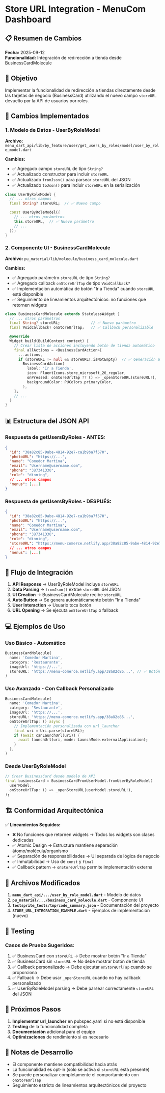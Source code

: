 # Store URL Integration - MenuCom Dashboard

## 📋 Resumen de Cambios

**Fecha:** 2025-09-12  
**Funcionalidad:** Integración de redirección a tienda desde BusinessCardMolecule

## 🎯 Objetivo

Implementar la funcionalidad de redirección a tiendas directamente desde las tarjetas de negocio (BusinessCard) utilizando el nuevo campo `storeURL` devuelto por la API de usuarios por roles.

## 🔧 Cambios Implementados

### 1. Modelo de Datos - UserByRoleModel

**Archivo:** `menu_dart_api/lib/by_feature/user/get_users_by_roles/model/user_by_role_model.dart`

**Cambios:**
- ✅ Agregado campo `storeURL` de tipo `String?`
- ✅ Actualizado constructor para incluir `storeURL`
- ✅ Actualizado `fromJson()` para parsear `storeURL` del JSON
- ✅ Actualizado `toJson()` para incluir `storeURL` en la serialización

```dart
class UserByRoleModel {
  // ... otros campos
  final String? storeURL;  // ✅ Nuevo campo

  const UserByRoleModel({
    // ... otros parámetros
    this.storeURL,  // ✅ Nuevo parámetro
    // ...
  });
}
```

### 2. Componente UI - BusinessCardMolecule

**Archivo:** `pu_material/lib/molecule/business_card_molecule.dart`

**Cambios:**
- ✅ Agregado parámetro `storeURL` de tipo `String?`
- ✅ Agregado callback `onStoreUrlTap` de tipo `VoidCallback?`
- ✅ Implementación automática de botón "Ir a Tienda" cuando `storeURL` está disponible
- ✅ Seguimiento de lineamientos arquitectónicos: no funciones que retornen widgets

```dart
class BusinessCardMolecule extends StatelessWidget {
  // ... otros parámetros
  final String? storeURL;              // ✅ Nuevo parámetro
  final VoidCallback? onStoreUrlTap;   // ✅ Callback personalizable

  @override
  Widget build(BuildContext context) {
    // Crear lista de acciones incluyendo botón de tienda automático
    final allActions = <BusinessCardAction>[
      ...actions,
      if (storeURL != null && storeURL!.isNotEmpty)  // ✅ Generación automática
        BusinessCardAction(
          label: 'Ir a Tienda',
          icon: FluentIcons.store_microsoft_20_regular,
          onPressed: onStoreUrlTap ?? () => _openStoreURL(storeURL!),
          backgroundColor: PUColors.primaryColor,
        ),
    ];
    // ...
  }
}
```

## 📊 Estructura del JSON API

### Respuesta de getUsersByRoles - ANTES:
```json
{
  "id": "38a82c85-9abe-4814-92e7-ca1b9ba7f570",
  "photoURL": "https://...",
  "name": "Comedor Martina",
  "email": "Username@username.com",
  "phone": "387341330",
  "role": "dinning",
  // ... otros campos
  "menus": [...]
}
```

### Respuesta de getUsersByRoles - DESPUÉS:
```json
{
  "id": "38a82c85-9abe-4814-92e7-ca1b9ba7f570",
  "photoURL": "https://...",
  "name": "Comedor Martina",
  "email": "Username@username.com",
  "phone": "387341330",
  "role": "dinning",
  "storeURL": "https://menu-comerce.netlify.app/38a82c85-9abe-4814-92e7-ca1b9ba7f570", // ✅ NUEVO
  // ... otros campos
  "menus": [...]
}
```

## 🔄 Flujo de Integración

1. **API Response** → UserByRoleModel incluye `storeURL`
2. **Data Parsing** → `fromJson()` extrae `storeURL` del JSON
3. **UI Creation** → BusinessCardMolecule recibe `storeURL`
4. **Auto Button** → Se genera automáticamente botón "Ir a Tienda"
5. **User Interaction** → Usuario toca botón
6. **URL Opening** → Se ejecuta `onStoreUrlTap` o fallback

## 💻 Ejemplos de Uso

### Uso Básico - Automático
```dart
BusinessCardMolecule(
  name: 'Comedor Martina',
  category: 'Restaurante',
  imageUrl: 'https://...',
  storeURL: 'https://menu-comerce.netlify.app/38a82c85...', // ✅ Botón automático
)
```

### Uso Avanzado - Con Callback Personalizado
```dart
BusinessCardMolecule(
  name: 'Comedor Martina',
  category: 'Restaurante',
  imageUrl: 'https://...',
  storeURL: 'https://menu-comerce.netlify.app/38a82c85...',
  onStoreUrlTap: () async {
    // Implementación personalizada con url_launcher
    final uri = Uri.parse(storeURL);
    if (await canLaunchUrl(uri)) {
      await launchUrl(uri, mode: LaunchMode.externalApplication);
    }
  },
)
```

### Desde UserByRoleModel
```dart
// Crear BusinessCard desde modelo de API
final businessCard = BusinessCardFromUserModel.fromUserByRoleModel(
  userModel,
  onStoreUrlTap: () => _openStoreURL(userModel.storeURL!),
);
```

## 🏗️ Conformidad Arquitectónica

✅ **Lineamientos Seguidos:**
- ❌ No funciones que retornen widgets → Todos los widgets son clases dedicadas
- ✅ Atomic Design → Estructura mantiene separación átomo/molécula/organismo
- ✅ Separación de responsabilidades → UI separada de lógica de negocio
- ✅ Inmutabilidad → Uso de `const` y `final`
- ✅ Callback pattern → `onStoreUrlTap` permite implementación externa

## 📁 Archivos Modificados

1. **`menu_dart_api/.../user_by_role_model.dart`** - Modelo de datos
2. **`pu_material/.../business_card_molecule.dart`** - Componente UI
3. **`testsprite_tests/tmp/code_summary.json`** - Documentación del proyecto
4. **`STORE_URL_INTEGRATION_EXAMPLE.dart`** - Ejemplos de implementación (nuevo)

## 🧪 Testing

### Casos de Prueba Sugeridos:
1. ✅ BusinessCard con `storeURL` → Debe mostrar botón "Ir a Tienda"
2. ✅ BusinessCard sin `storeURL` → No debe mostrar botón de tienda
3. ✅ Callback personalizado → Debe ejecutar `onStoreUrlTap` cuando se proporciona
4. ✅ Fallback → Debe usar `_openStoreURL` cuando no hay callback personalizado
5. ✅ UserByRoleModel parsing → Debe parsear correctamente `storeURL` del JSON

## 🚀 Próximos Pasos

1. **Implementar url_launcher** en pubspec.yaml si no está disponible
2. **Testing** de la funcionalidad completa
3. **Documentación** adicional para el equipo
4. **Optimizaciones** de rendimiento si es necesario

## 📝 Notas de Desarrollo

- El componente mantiene compatibilidad hacia atrás
- La funcionalidad es opt-in (solo se activa si `storeURL` está presente)
- Se puede personalizar completamente el comportamiento con `onStoreUrlTap`
- Seguimiento estricto de lineamientos arquitectónicos del proyecto